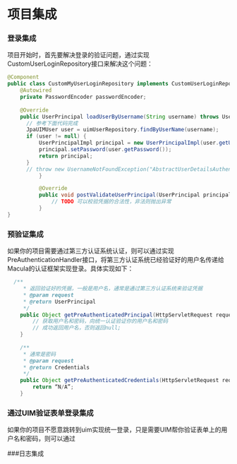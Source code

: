 # 项目集成

### 登录集成
项目开始时，首先要解决登录的验证问题，通过实现CustomUserLoginRepository接口来解决这个问题：

```java
@Component
public class CustomMyUserLoginRepository implements CustomUserLoginRepository {
	@Autowired
	private PasswordEncoder passwordEncoder;
	
	@Override
	public UserPrincipal loadUserByUsername(String username) throws UsernameNotFoundException {
      // 参考下面代码完成
      JpaUIMUser user = uimUserRepository.findByUserName(username);
      if (user != null) {
          UserPrincipalImpl principal = new UserPrincipalImpl(user.getUserName());
          principal.setPassword(user.getPassword());
          return principal;
      }
      // throw new UsernameNotFoundException("AbstractUserDetailsAuthenticationProvider.badCredentials");
          }

          @Override
          public void postValidateUserPrincipal(UserPrincipal principal) throws AuthenticationException {
              // TODO 可以校验凭据的合法性，非法则抛出异常
          }
}
```

### 预验证集成

如果你的项目需要通过第三方认证系统认证，则可以通过实现PreAuthenticationHandler接口，将第三方认证系统已经验证好的用户名传递给Macula的认证框架实现登录。具体实现如下：

```java
  /**
	 * 返回验证好的凭据，一般是用户名，通常是通过第三方认证系统来验证凭据
	 * @param request
	 * @return UserPrincipal
	 */
	public Object getPreAuthenticatedPrincipal(HttpServletRequest request) {
		// 获取用户名和密码，向统一认证验证你的用户名和密码
		// 成功返回用户名，否则返回null;
	}
	
	/**
	 * 通常是密码
	 * @param request
	 * @return Credentials
	 */
	public Object getPreAuthenticatedCredentials(HttpServletRequest request) {
		return “N/A”;
	}
 ```
 
 ### 通过UIM验证表单登录集成
 
 如果你的项目不愿意跳转到uim实现统一登录，只是需要UIM帮你验证表单上的用户名和密码，则可以通过
 
 ###日志集成








